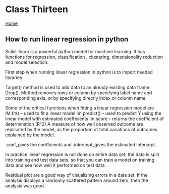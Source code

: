 # Class Thirteen

[Home](https://daviey52.github.io/reading-notes/)

## How to run linear regression in python

Scikit-learn is a powerful python model for machine learning. It has functions for regression, classification , clustering, dimensionality reduction and model selection.

First step when running linear regression in python is to import needed libraries

Target() method is used to add data to an already existing data frame.
Drop(). Method removes rows or column by specifying label name and corresponding axis, or by specifying directly index or column name.

Some of the critical functions when fitting a linear regression model are
IM.fit() – used to fit a linear model
Im.predict() – used to predict Y using the linear model with estimated coefficients
Im.score – returns the coefficient of determination (R^2) A measure of how well observed outcome are replicated by the model, as the proportion of total variations of outcomes explained by the model.

.coef_gives the coefficients and .intercept_gives the estimated intercept.

In practice linear regression is not done on entire data set, the data is split into training and test data sets, so that you can train a model on training data and see how well it performed on test data.

Residual plot are a good way of visualizing errors in a data set. If the analysis displays a randomly scattered pattern around zero, then the analysis was good.
